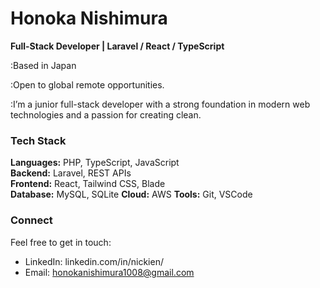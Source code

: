 # Honoka Nishimura
**Full-Stack Developer | Laravel / React / TypeScript**


:Based in Japan

:Open to global remote opportunities.

:I’m a junior full-stack developer with a strong foundation in modern web technologies and a passion for creating clean.


### Tech Stack
**Languages:** PHP, TypeScript, JavaScript  
**Backend:** Laravel, REST APIs  
**Frontend:** React, Tailwind CSS, Blade  
**Database:** MySQL, SQLite
**Cloud:** AWS
**Tools:** Git, VSCode

### Connect
Feel free to get in touch:
- LinkedIn: linkedin.com/in/nickien/
- Email: honokanishimura1008@gmail.com


